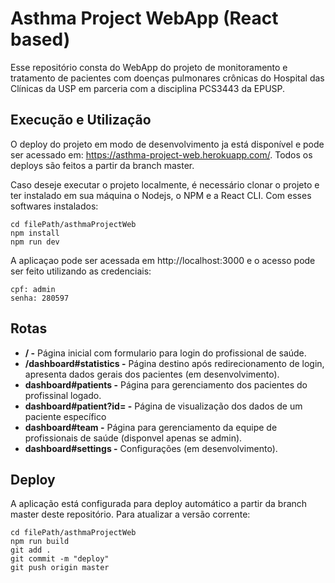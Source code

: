 # Asthma Project WebApp (React based)


Esse repositório consta do WebApp do projeto de monitoramento e tratamento de pacientes com doenças pulmonares crônicas do Hospital das Clínicas da USP em parceria com a disciplina PCS3443 da EPUSP. 


## Execução e Utilização

O deploy do projeto em modo de desenvolvimento ja está disponível e pode ser acessado em: https://asthma-project-web.herokuapp.com/.
Todos os deploys são feitos a partir da branch master.

Caso deseje executar o projeto localmente, é necessário clonar o projeto e ter instalado em sua máquina o Nodejs, o NPM e a React CLI. Com esses softwares instalados:

```shell
cd filePath/asthmaProjectWeb
npm install
npm run dev
```

A aplicaçao pode ser acessada em http://localhost:3000 e o acesso pode ser feito utilizando as credenciais:

```shell
cpf: admin
senha: 280597
```

## Rotas

- **/ -** Página inicial com formulario para login do profissional de saúde.
- **/dashboard#statistics -** Página destino após redirecionamento de login, apresenta dados gerais dos pacientes (em desenvolvimento).
- **dashboard#patients -** Página para gerenciamento dos pacientes do profissinal logado.
- **dashboard#patient?id=<id> -** Página de visualização dos dados de um paciente específico
- **dashboard#team -** Página para gerenciamento da equipe de profissionais de saúde (disponvel apenas se admin).
- **dashboard#settings -** Configurações (em desenvolvimento).

## Deploy

A aplicação está configurada para deploy automático a partir da branch master deste repositório. Para atualizar a versão corrente:

```shell
cd filePath/asthmaProjectWeb
npm run build
git add .
git commit -m "deploy"
git push origin master
```

